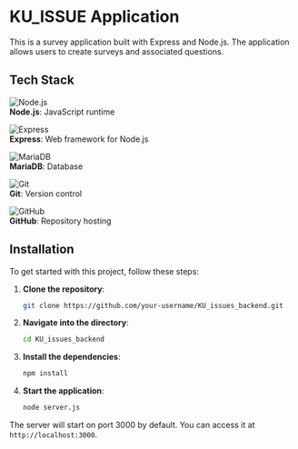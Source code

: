 # KU_ISSUE Application

This is a survey application built with Express and Node.js. The application allows users to create surveys and associated questions.

## Tech Stack
![Node.js](https://img.shields.io/badge/Node.js-339933?style=for-the-badge&logo=nodedotjs&logoColor=white)  
**Node.js**: JavaScript runtime

![Express](https://img.shields.io/badge/Express-000000?style=for-the-badge&logo=express&logoColor=white)  
**Express**: Web framework for Node.js

![MariaDB](https://img.shields.io/badge/MariaDB-003545?style=for-the-badge&logo=mariadb&logoColor=white)  
**MariaDB**: Database

![Git](https://img.shields.io/badge/Git-F05032?style=for-the-badge&logo=git&logoColor=white)  
**Git**: Version control

![GitHub](https://img.shields.io/badge/GitHub-181717?style=for-the-badge&logo=github&logoColor=white)  
**GitHub**: Repository hosting

## Installation

To get started with this project, follow these steps:

1. **Clone the repository**:

    ```bash
    git clone https://github.com/your-username/KU_issues_backend.git
    ```

2. **Navigate into the directory**:

    ```bash
    cd KU_issues_backend
    ```

3. **Install the dependencies**:

    ```bash
    npm install
    ```

4. **Start the application**:

    ```bash
    node server.js
    ```

The server will start on port 3000 by default. You can access it at `http://localhost:3000`.

